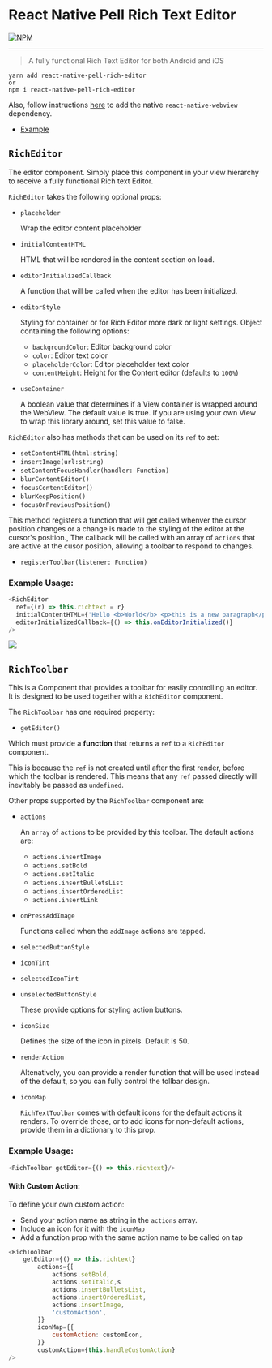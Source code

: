 # React Native Pell Rich Text Editor


[![NPM](https://img.shields.io/npm/v/react-native-pell-rich-editor.svg)](https://www.npmjs.com/package/react-native-pell-rich-editor)

------

> A fully functional Rich Text Editor for both Android and iOS

```
yarn add react-native-pell-rich-editor
or
npm i react-native-pell-rich-editor
```

Also, follow instructions [here](https://github.com/react-native-community/react-native-webview) to add the native `react-native-webview` dependency.

* [Example](./examples)

## `RichEditor`
The editor component. Simply place this component in your view hierarchy to receive a fully functional Rich text Editor.

`RichEditor` takes the following optional props:

* `placeholder`

    Wrap the editor content placeholder

* `initialContentHTML`

	HTML that will be rendered in the content section on load.

* `editorInitializedCallback `

	A function that will be called when the editor has been initialized.
	
* `editorStyle`

	Styling for container or for Rich Editor more dark or light settings. Object containing the following options:

	- `backgroundColor`: Editor background color
	- `color`: Editor text color
	- `placeholderColor`: Editor placeholder text color
	- `contentHeight`: Height for the Content editor (defaults to `100%`)

* `useContainer`

	A boolean value that determines if a View container is wrapped around the WebView. The default value is true. If you are using your own View to wrap this library around, set this value to false. 
	
	

`RichEditor` also has methods that can be used on its `ref` to  set:

*  `setContentHTML(html:string)`
*  `insertImage(url:string) `
*  `setContentFocusHandler(handler: Function)`
*  `blurContentEditor()`
*  `focusContentEditor()`
*  `blurKeepPosition()`
*  `focusOnPreviousPosition()`

This method registers a function that will get called whenver the cursor position changes or a change is made to the styling of the editor at the cursor's position., The callback will be called with an array of `actions` that are active at the cusor position, allowing a toolbar to respond to changes.

*  `registerToolbar(listener: Function)` 



### Example Usage:

```javascript
<RichEditor
  ref={(r) => this.richtext = r}
  initialContentHTML={'Hello <b>World</b> <p>this is a new paragraph</p> <p>this is another new paragraph</p>'}
  editorInitializedCallback={() => this.onEditorInitialized()}
/>
```

![](readme/editor.jpg)


## `RichToolbar`

This is a Component that provides a toolbar for easily controlling an editor. It is designed to be used together with a `RichEditor` component.

The `RichToolbar` has one required property: 

* `getEditor()`

Which must provide a **function** that returns a `ref` to a `RichEditor` component. 

This is because the `ref` is not created until after the first render, before which the toolbar is rendered. This means that any `ref` passed directly will inevitably be passed as `undefined`.

Other props supported by the `RichToolbar` component are:

* `actions`

	An `array` of `actions` to be provided by this toolbar. The default actions are: 
	* `actions.insertImage`
  	* `actions.setBold`
  	* `actions.setItalic`
  	* `actions.insertBulletsList`
  	* `actions.insertOrderedList`
  	* `actions.insertLink`
  
* `onPressAddImage`

    Functions called when the `addImage` actions are tapped. 
    
* `selectedButtonStyle`
* `iconTint`
* `selectedIconTint`
* `unselectedButtonStyle`
  
    These provide options for styling action buttons.

* `iconSize`
  
    Defines the size of the icon in pixels. Default is 50.

* `renderAction`

  Altenatively, you can provide a render function that will be used instead of the default, so you can fully control the tollbar design.

* `iconMap` 

	`RichTextToolbar` comes with default icons for the default actions it renders. To override those, or to add icons for non-default actions, provide them in a dictionary to this prop.
	
	
### Example Usage:

```javascript
<RichToolbar getEditor={() => this.richtext}/>
```

#### With Custom Action:

To define your own custom action:

-   Send your action name as string in the `actions` array.
-   Include an icon for it with the `iconMap`
-   Add a function prop with the same action name to be called on tap

```javascript
<RichToolbar
	getEditor={() => this.richtext}
		actions={[
			actions.setBold,
			actions.setItalic,s
			actions.insertBulletsList,
			actions.insertOrderedList,
			actions.insertImage,
			'customAction',
		]}
		iconMap={{
			customAction: customIcon,
		}}
		customAction={this.handleCustomAction}
/>
```
